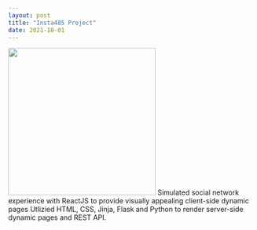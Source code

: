 ```yaml
---
layout: post
title: "Insta485 Project"
date: 2021-10-01
---
```

<img src="https://user-images.githubusercontent.com/55659935/146870860-fe703195-f668-4e50-87a5-daf1346d440a.png"
     class="center" style="width:300px;height:6=370px;" border="0">
Simulated social network experience with ReactJS to provide visually appealing client-side dynamic pages
Utlizied HTML, CSS, Jinja, Flask and Python to render server-side dynamic pages and REST API.
